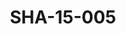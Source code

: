 ---
pid: SHA-15-005
title: SHA-15-005
language: en
collection: Sharhabil Ahmed
original_label: 
rights: Sharhabil Ahmed
location_of_original: Sharhabil Ahmed
photographer_or_studio: 
scanned_from: photograph 12.2 by 16.4
_date: '1962'
location: Ethiopia, Addis Ababa, Sudanese Ambassador's Residence
description: Sharhabil Ahmed and others
additional_notes: 
permission_display: 'yes'
on_server: 'no'
on_website: 'no'
permalink: /archive/en/sha-15-005.html
layout: photo-page
---